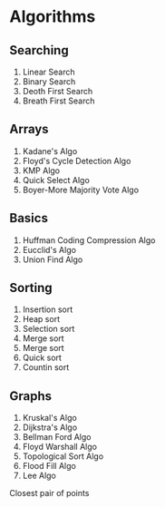 # Algorithms

## Searching
1. Linear Search
2. Binary Search
3. Deoth First Search
4. Breath First Search

## Arrays
1. Kadane's Algo
2. Floyd's Cycle Detection Algo
3. KMP Algo
4. Quick Select Algo
5. Boyer-More Majority Vote Algo

## Basics
1. Huffman Coding Compression Algo
2. Eucclid's Algo
3. Union Find Algo

## Sorting
1. Insertion sort
2. Heap sort
3. Selection sort
4. Merge sort
5. Merge sort
6. Quick sort
7. Countin sort

## Graphs
1. Kruskal's Algo
2. Dijkstra's Algo
3. Bellman Ford Algo
4. Floyd Warshall Algo
5. Topological Sort Algo
6. Flood Fill Algo
7. Lee Algo


Closest pair of points
